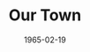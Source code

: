 ---
title: Our Town
date: 1965-02-19
opening_date: 1965-02-19
closing_date: 1965-02-27
layout: productions
playbill:
Theatre: Theatre Jacksonville
Venue: Little Theatre
cast:
- Stage Manager (role): Reed Gardner
- Dr. Gibbs: Bill Gibbs
- Joe Crowell: Jon Goodman
- Howie Newsome: Gene Moore
- Mrs. Gibbs: Judith Jett
- Mrs. Webb: Gretchen Hannon
- George Gibbs: John Lindstrom
- Rebecca Gibbs: Pamela Nearhoof
- Wally Webb: Jet Thompson
- Emily Webb: Ronnie Rosebaum
- Professor Willard: Emanuel Ehrlick
- Mr. Webb: Charles Brock
- Simon Stimson: Robert Agnew
- Mrs. Soames: Pat Beckford
- Constable Warren: Harold Nearhoof
- Si Crowell: Danny Goodman
- Baseball Player:
  - Elliot Baker
  - Jim Beckford
- Joe Stoddard: Jack Atkinson
- Assistant Stage Manager (role):
  - Gene Moore
  - Harold Nearhoof
- Townsperson:
  - Mureil Nearhoof
  - Doris Thornhill
  - Bambi Bowen
  - Thelma Baker
  - Annetta James
  - James Aust
  - Elliot Baker
  - Jim Beckford
  - William Aust
crew:
- Director: George Ballis
- Production Designer: Larry Riddle
- Costume Designer: Ruth Coleman
- Lighting Designer: Chase Ambler
- Stage Manager:
  - Ellen Black
  - Carolyn Lieder
- Lighting: Peggy Miller
- Costumes:
  - Mary Frances Thornhill
  - Louisa McDermott
  - Walter Russell Sargent
  - Marguerite Ellingham
- Make-up:
  - Bunni Thornhill
  - Anita James
  - Peter Kingston
  - Marshall Grauer
  - Annette Grauer
- Properties:
  - Beverly Fink
  - A. Ira Fink
- Set Crew:
  - Tim McManus
  - Bob Agnew
  - Dixie Cohen
  - Al Pinan
  - Frank Berman
- Sound: Dottie Wells
- Program Design: Richard Lyons
orchestra:
---